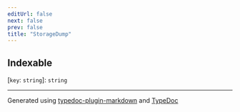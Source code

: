 ```yaml
---
editUrl: false
next: false
prev: false
title: "StorageDump"
---
```


## Indexable

 \[`key`: `string`\]: `string`

***
Generated using [typedoc-plugin-markdown](https://www.npmjs.com/package/typedoc-plugin-markdown) and [TypeDoc](https://typedoc.org/)
